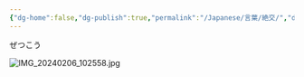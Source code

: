```yaml
---
{"dg-home":false,"dg-publish":true,"permalink":"/Japanese/言葉/絶交/","dgPassFrontmatter":true}
---
```



ぜつこう

![IMG_20240206_102558.jpg](/img/user/resources/%E7%99%BD%E7%86%8A%E3%82%AB%E3%83%95%E3%82%A7/IMG_20240206_102558.jpg)